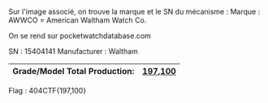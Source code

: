 
Sur l'image associé, on trouve la marque et le SN du mécanisme : 
Marque : AWWCO =  American Waltham Watch Co.

On se rend sur pocketwatchdatabase.com

SN : 15404141 Manufacturer : Waltham

| Grade/Model Total Production: | [197,100](https://pocketwatchdatabase.com/search/result/waltham/15404141/grade) |
| ----------------------------- | ------------------------------------------------------------------------------- |
Flag : 404CTF{197,100}

